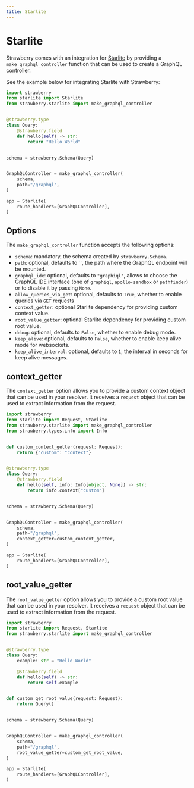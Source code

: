 ```yaml
---
title: Starlite
---
```


# Starlite

Strawberry comes with an integration for
[Starlite](https://starliteproject.dev/) by providing a
`make_graphql_controller` function that can be used to create a GraphQL
controller.

See the example below for integrating Starlite with Strawberry:

```python
import strawberry
from starlite import Starlite
from strawberry.starlite import make_graphql_controller


@strawberry.type
class Query:
    @strawberry.field
    def hello(self) -> str:
        return "Hello World"


schema = strawberry.Schema(Query)


GraphQLController = make_graphql_controller(
    schema,
    path="/graphql",
)

app = Starlite(
    route_handlers=[GraphQLController],
)
```

## Options

The `make_graphql_controller` function accepts the following options:

- `schema`: mandatory, the schema created by `strawberry.Schema`.
- `path`: optional, defaults to ``, the path where the GraphQL endpoint will be
  mounted.
- `graphql_ide`: optional, defaults to `"graphiql"`, allows to choose the GraphQL IDE interface (one of `graphiql`, `apollo-sandbox` or `pathfinder`) or to disable it by passing `None`.
- `allow_queries_via_get`: optional, defaults to `True`, whether to enable
  queries via `GET` requests
- `context_getter`: optional Starlite dependency for providing custom context
  value.
- `root_value_getter`: optional Starlite dependency for providing custom root
  value.
- `debug`: optional, defaults to `False`, whether to enable debug mode.
- `keep_alive`: optional, defaults to `False`, whether to enable keep alive mode
  for websockets.
- `keep_alive_interval`: optional, defaults to `1`, the interval in seconds for
  keep alive messages.

## context_getter

The `context_getter` option allows you to provide a custom context object that
can be used in your resolver. It receives a `request` object that can be used to
extract information from the request.

```python
import strawberry
from starlite import Request, Starlite
from strawberry.starlite import make_graphql_controller
from strawberry.types.info import Info


def custom_context_getter(request: Request):
    return {"custom": "context"}


@strawberry.type
class Query:
    @strawberry.field
    def hello(self, info: Info[object, None]) -> str:
        return info.context["custom"]


schema = strawberry.Schema(Query)


GraphQLController = make_graphql_controller(
    schema,
    path="/graphql",
    context_getter=custom_context_getter,
)

app = Starlite(
    route_handlers=[GraphQLController],
)
```

## root_value_getter

The `root_value_getter` option allows you to provide a custom root value that
can be used in your resolver. It receives a `request` object that can be used to
extract information from the request.

```python
import strawberry
from starlite import Request, Starlite
from strawberry.starlite import make_graphql_controller


@strawberry.type
class Query:
    example: str = "Hello World"

    @strawberry.field
    def hello(self) -> str:
        return self.example


def custom_get_root_value(request: Request):
    return Query()


schema = strawberry.Schema(Query)


GraphQLController = make_graphql_controller(
    schema,
    path="/graphql",
    root_value_getter=custom_get_root_value,
)

app = Starlite(
    route_handlers=[GraphQLController],
)
```
